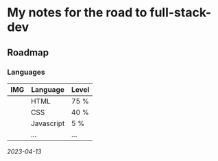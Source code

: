 # My notes for the road to full-stack-dev

## Roadmap

### Languages

| IMG | Language      | Level |
| ----------- | ----------- | ----------- |
|  | HTML      | 75 % |
|  | CSS   | 40 % |
|  | Javascript   | 5 % |
|  | ...   | ...  |

*2023-04-13*
